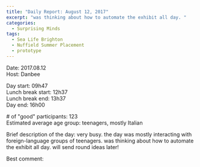 ```yaml
---
title: "Daily Report: August 12, 2017"
excerpt: "was thinking about how to automate the exhibit all day. "
categories:
  - Surprising Minds
tags:
  - Sea Life Brighton
  - Nuffield Summer Placement
  - prototype
---
```


Date: 2017.08.12    
Host: Danbee  

Day start: 09h47   
Lunch break start: 12h37  
Lunch break end: 13h37  
Day end: 16h00  

\# of "good" participants: 123   
Estimated average age group: teenagers, mostly Italian

Brief description of the day: very busy. the day was mostly interacting with foreign-language groups of teenagers. was thinking about how to automate the exhibit all day. will send round ideas later!

Best comment:
